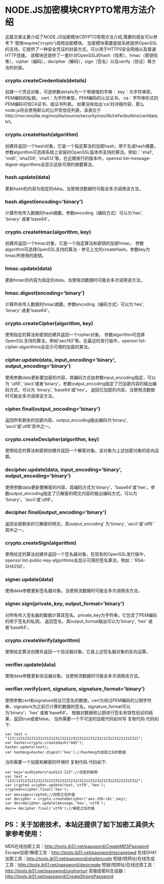 # NODE.JS加密模块CRYPTO常用方法介绍

这篇文章主要介绍了NODE.JS加密模块CRYPTO常用方法介绍,需要的朋友可以参考下
使用require('crypto')调用加密模块。
加密模块需要底层系统提供OpenSSL的支持。它提供了一种安全凭证的封装方式，可以用于HTTPS安全网络以及普通HTTP连接。
该模块还提供了一套针对OpenSSL的hash（哈希），hmac（密钥哈希），cipher（编码），decipher（解码），sign（签名）以及verify（验证）等方法的封装。
### crypto.createCredentials(details)
创建一个凭证对象，可选参数details为一个带键值的字典：
key：为字符串型，PEM编码的私钥。
cert：为字符串型，PEM编码的认证证书。
ca：字符串形式的PEM编码可信CA证书，或证书列表。
如果没有给出'ca'的详细内容，那么node.js将会使用默认的公开受信任列表，该表位于http://mxr.mozilla.org/mozilla/source/security/nss/lib/ckfw/builtins/certdata.txt。

### crypto.createHash(algorithm)
创建并返回一个hash对象，它是一个指定算法的加密hash，用于生成hash摘要。
参数algorithm可选择系统上安装的OpenSSL版本所支持的算法。例如：'sha1', 'md5', 'sha256', 'sha512'等。在近期发行的版本中，openssl list-message-digest-algorithms会显示这些可用的摘要算法。
### hash.update(data)
更新hash的内容为指定的data。当使用流数据时可能会多次调用该方法。
### hash.digest(encoding='binary')
计算所有传入数据的hash摘要。参数encoding（编码方式）可以为'hex', 'binary' 或者'base64'。
### crypto.createHmac(algorithm, key)
创建并返回一个hmac对象，它是一个指定算法和密钥的加密hmac。
参数algorithm可选择OpenSSL支持的算法 - 参见上文的createHash。参数key为hmac所使用的密钥。
### hmac.update(data)
更新hmac的内容为指定的data。当使用流数据时可能会多次调用该方法。
### hmac.digest(encoding='binary')
计算所有传入数据的hmac摘要。参数encoding（编码方式）可以为'hex', 'binary' 或者'base64'。
### crypto.createCipher(algorithm, key)
使用指定的算法和密钥创建并返回一个cipher对象。
参数algorithm可选择OpenSSL支持的算法，例如'aes192'等。在最近的发行版中，openssl list-cipher-algorithms会显示可用的加密的算法。
### cipher.update(data, input_encoding='binary', output_encoding='binary')
使用参数data更新要加密的内容，其编码方式由参数input_encoding指定，可以为 'utf8', 'ascii'或者'binary'。参数output_encoding指定了已加密内容的输出编码方式，可以为 'binary', 'base64'或'hex'。
返回已加密的内容，当使用流数据时可能会多次调用该方法。
### cipher.final(output_encoding='binary')
返回所有剩余的加密内容，output_encoding输出编码为'binary', 'ascii'或'utf8'其中之一。
### crypto.createDecipher(algorithm, key)
使用给定的算法和密钥创建并返回一个解密对象。该对象为上述加密对象的反向运算。
### decipher.update(data, input_encoding='binary', output_encoding='binary')
使用参数data更新要解密的内容，其编码方式为'binary'，'base64'或'hex'。参数output_encoding指定了已解密的明文内容的输出编码方式，可以为 'binary'，'ascii'或'utf8'。
### decipher.final(output_encoding='binary')
返回全部剩余的已解密的明文，其output_encoding' 为'binary', 'ascii'或'utf8'`其中之一。
### crypto.createSign(algorithm)
使用给定的算法创建并返回一个签名器对象。在现有的OpenSSL发行版中，openssl list-public-key-algorithms会显示可用的签名算法，例如：'RSA-SHA256'。
### signer.update(data)
使用data参数更新签名器对象。当使用流数据时可能会多次调用该方法。
### signer.sign(private_key, output_format='binary')
对所有传入签名器的数据计算其签名。private_key为字符串，它包含了PEM编码的用于签名的私钥。
返回签名，其output_format输出可以为'binary', 'hex' 或者'base64'。
### crypto.createVerify(algorithm)
使用给定算法创建并返回一个验证器对象。它是上述签名器对象的反向运算。
### verifier.update(data)
使用data参数更新验证器对象。当使用流数据时可能会多次调用该方法。
### verifier.verify(cert, signature, signature_format='binary')
使用参数cert和signature验证已签名的数据，cert为经过PEM编码的公钥字符串，signature为之前已计算的数据的签名，signature_format可以为'binary'，'hex' 或者'base64'。
根据对数据和公钥进行签名有效性验证的结果，返回true或者false。
当你需要一个不可逆的加密代码如何写
复制代码 代码如下:

```
var text = "123|12312312123123121231231212312312123123121231231212312312";
var hasher=crypto.createHash("md5");
hasher.update(text);
var hashmsg=hasher.digest('hex');//hashmsg为加密之后的数据
```
当你需要一个加密和解密的环境时
复制代码 代码如下:

```
var key="asdhjwheru*asd123-123";//加密的秘钥
var text = "123|12312312123123121231231212312312123123121231231212312312";
var crypted =cipher.update(text,'utf8','hex');
crypted+=cipher.final('hex');
var message=crypted;//加密之后的值
var decipher = crypto.createDecipher('aes-256-cbc',key);
var dec=decipher.update(message,'hex','utf8');
dec+= decipher.final('utf8');//解密之后的值
```
## PS：关于加密技术，本站还提供了如下加密工具供大家参考使用：
MD5在线加密工具：http://tools.jb51.net/password/CreateMD5Password
Escape加密/解密工具：http://tools.jb51.net/password/escapepwd
在线SHA1加密工具：http://tools.jb51.net/password/sha1encode
短链(短网址)在线生成工具：http://tools.jb51.net/password/dwzcreate
短链(短网址)在线还原工具：http://tools.jb51.net/password/unshorturl
高强度密码生成器：http://tools.jb51.net/password/CreateStrongPassword
